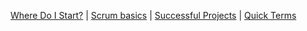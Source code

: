 [Where Do I Start?](where-do-we-start.md) | [Scrum basics](/scrum-basics.md) | [Successful Projects](successful-projects.md) | [Quick Terms](scrum_glossary.md)